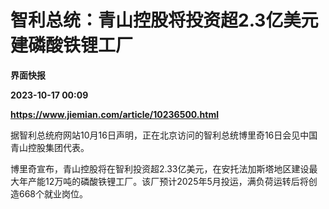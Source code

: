 # 智利总统：青山控股将投资超2.3亿美元建磷酸铁锂工厂
**界面快报**

**2023-10-17 00:09**

**https://www.jiemian.com/article/10236500.html**

据智利总统府网站10月16日声明，正在北京访问的智利总统博里奇16日会见中国青山控股集团代表。

博里奇宣布，青山控股将在智利投资超2.33亿美元，在安托法加斯塔地区建设最大年产能12万吨的磷酸铁锂工厂。该厂预计2025年5月投运，满负荷运转后将创造668个就业岗位。